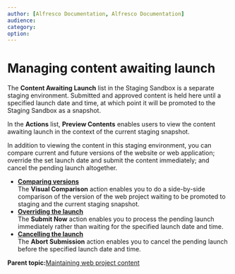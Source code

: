 ```yaml
---
author: [Alfresco Documentation, Alfresco Documentation]
audience: 
category: 
option: 
---
```


# Managing content awaiting launch

The **Content Awaiting Launch** list in the Staging Sandbox is a separate staging environment. Submitted and approved content is held here until a specified launch date and time, at which point it will be promoted to the Staging Sandbox as a snapshot.

In the **Actions** list, **Preview Contents** enables users to view the content awaiting launch in the context of the current staging snapshot.

In addition to viewing the content in this staging environment, you can compare current and future versions of the website or web application; override the set launch date and submit the content immediately; and cancel the pending launch altogether.

-   **[Comparing versions](../tasks/tuh-wcm-content-tolaunch-compare.md)**  
The **Visual Comparison** action enables you to do a side-by-side comparison of the version of the web project waiting to be promoted to staging and the current staging snapshot.
-   **[Overriding the launch](../tasks/tuh-wcm-content-tolaunch-now.md)**  
The **Submit Now** action enables you to process the pending launch immediately rather than waiting for the specified launch date and time.
-   **[Cancelling the launch](../tasks/tuh-wcm-content-tolaunch-abort.md)**  
The **Abort Submission** action enables you to cancel the pending launch before the specified launch date and time.

**Parent topic:**[Maintaining web project content](../concepts/cuh-wcm-content.md)

